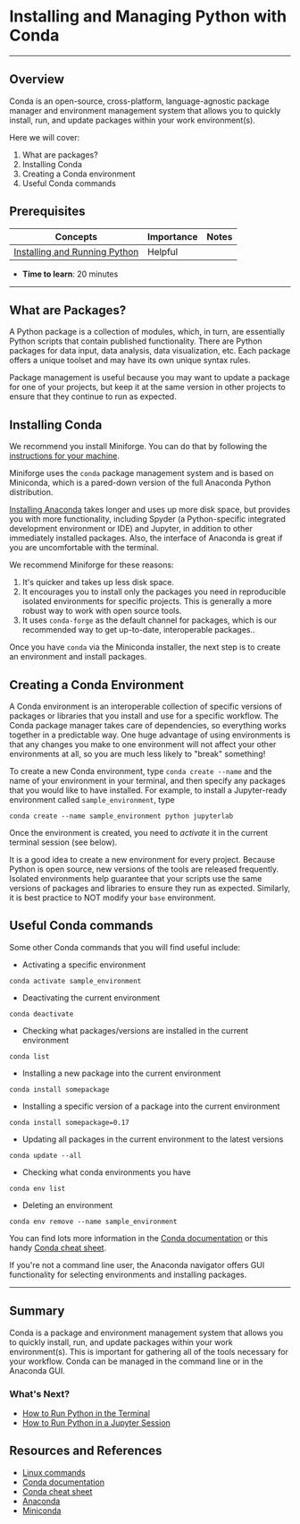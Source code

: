 # Installing and Managing Python with Conda

---

## Overview

Conda is an open-source, cross-platform, language-agnostic package manager and environment management system that allows you to quickly install, run, and update packages within your work environment(s).

Here we will cover:

1.  What are packages?
2.  Installing Conda
3.  Creating a Conda environment
4.  Useful Conda commands

## Prerequisites

| Concepts                                                                                                  | Importance | Notes |
| --------------------------------------------------------------------------------------------------------- | ---------- | ----- |
| [Installing and Running Python](https://foundations.projectpythia.org/foundations/how-to-run-python.html) | Helpful    |       |

- **Time to learn**: 20 minutes

---

## What are Packages?

A Python package is a collection of modules, which, in turn, are essentially Python scripts that contain published functionality. There are Python packages for data input, data analysis, data visualization, etc. Each package offers a unique toolset and may have its own unique syntax rules.

Package management is useful because you may want to update a package for one of your projects, but keep it at the same version in other projects to ensure that they continue to run as expected.

## Installing Conda

We recommend you install Miniforge. You can do that by following the [instructions for your machine](https://github.com/conda-forge/miniforge).

Miniforge uses the `conda` package management system and is based on Miniconda, which is a pared-down version of the full Anaconda Python distribution.

[Installing Anaconda](https://docs.anaconda.com/anaconda/install/) takes longer and uses up more disk space, but provides you with more functionality, including Spyder (a Python-specific integrated development environment or IDE) and Jupyter, in addition to other immediately installed packages. Also, the interface of Anaconda is great if you are uncomfortable with the terminal.

We recommend Miniforge for these reasons:

1. It's quicker and takes up less disk space.
2. It encourages you to install only the packages you need in reproducible isolated environments for specific projects. This is generally a more robust way to work with open source tools.
3. It uses `conda-forge` as the default channel for packages, which is our recommended way to get up-to-date, interoperable packages..

Once you have `conda` via the Miniconda installer, the next step is to create an environment and install packages.

## Creating a Conda Environment

A Conda environment is an interoperable collection of specific versions of packages or libraries that you install and use for a specific workflow. The Conda package manager takes care of dependencies, so everything works together in a predictable way. One huge advantage of using environments is that any changes you make to one environment will not affect your other environments at all, so you are much less likely to "break" something!

To create a new Conda environment, type `conda create --name` and the name of your environment in your terminal, and then specify any packages that you would like to have installed. For example, to install a Jupyter-ready environment called `sample_environment`, type

```
conda create --name sample_environment python jupyterlab
```

Once the environment is created, you need to _activate_ it in the current terminal session (see below).

It is a good idea to create a new environment for every project. Because Python is open source, new versions of the tools are released frequently. Isolated environments help guarantee that your scripts use the same versions of packages and libraries to ensure they run as expected. Similarly, it is best practice to NOT modify your `base` environment.

## Useful Conda commands

Some other Conda commands that you will find useful include:

- Activating a specific environment

```
conda activate sample_environment
```

- Deactivating the current environment

```
conda deactivate
```

- Checking what packages/versions are installed in the current environment

```
conda list
```

- Installing a new package into the current environment

```
conda install somepackage
```

- Installing a specific version of a package into the current environment

```
conda install somepackage=0.17
```

- Updating all packages in the current environment to the latest versions

```
conda update --all
```

- Checking what conda environments you have

```
conda env list
```

- Deleting an environment

```
conda env remove --name sample_environment
```

You can find lots more information in the [Conda documentation](https://docs.conda.io/en/latest/) or this handy [Conda cheat sheet](https://docs.conda.io/projects/conda/en/4.6.0/_downloads/52a95608c49671267e40c689e0bc00ca/conda-cheatsheet.pdf).

If you're not a command line user, the Anaconda navigator offers GUI functionality for selecting environments and installing packages.

---

## Summary

Conda is a package and environment management system that allows you to quickly install, run, and update packages within your work environment(s). This is important for gathering all of the tools necessary for your workflow. Conda can be managed in the command line or in the Anaconda GUI.

### What's Next?

- [How to Run Python in the Terminal](terminal.md)
- [How to Run Python in a Jupyter Session](jupyter.md)

## Resources and References

- [Linux commands](https://cheatography.com/davechild/cheat-sheets/linux-command-line/)
- [Conda documentation](https://docs.conda.io/en/latest/)
- [Conda cheat sheet](https://docs.conda.io/projects/conda/en/4.6.0/_downloads/52a95608c49671267e40c689e0bc00ca/conda-cheatsheet.pdf)
- [Anaconda](https://docs.anaconda.com/anaconda/install/)
- [Miniconda](https://docs.conda.io/en/latest/miniconda.html)
